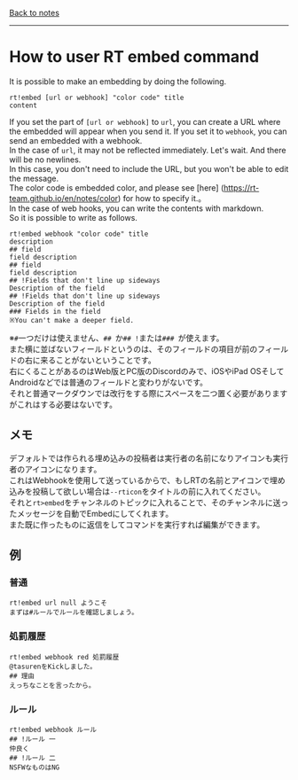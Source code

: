 [Back to notes](/notes)
* * *
# How to user RT embed command
It is possible to make an embedding by doing the following.
```
rt!embed [url or webhook] "color code" title
content
```
If you set the part of `[url or webhook]` to `url`, you can create a URL where the embedded will appear when you send it.
If you set it to `webhook`, you can send an embedded with a webhook.  
In the case of `url`, it may not be reflected immediately. Let's wait. And there will be no newlines.  
In this case, you don't need to include the URL, but you won't be able to edit the message.  
The color code is embedded color, and please see [here] (https://rt-team.github.io/en/notes/color) for how to specify it.。  
In the case of web hooks, you can write the contents with markdown.  
So it is possible to write as follows.
```
rt!embed webhook "color code" title
description
## field
field description
## field
field description
## !Fields that don't line up sideways
Description of the field
## !Fields that don't line up sideways
Description of the field
### Fields in the field
※You can't make a deeper field.
```
※`#`一つだけは使えません、`## `か`## !`または`### `が使えます。  
また横に並ばないフィールドというのは、そのフィールドの項目が前のフィールドの右に来ることがないということです。  
右にくることがあるのはWeb版とPC版のDiscordのみで、iOSやiPad OSそしてAndroidなどでは普通のフィールドと変わりがないです。  
それと普通マークダウンでは改行をする際にスペースを二つ置く必要がありますがこれはする必要はないです。

## メモ
デフォルトでは作られる埋め込みの投稿者は実行者の名前になりアイコンも実行者のアイコンになります。  
これはWebhookを使用して送っているからで、もしRTの名前とアイコンで埋め込みを投稿して欲しい場合は`--rticon`をタイトルの前に入れてください。  
それと`rt>embed`をチャンネルのトピックに入れることで、そのチャンネルに送ったメッセージを自動でEmbedにしてくれます。  
また既に作ったものに返信をしてコマンドを実行すれば編集ができます。

## 例
### 普通
```
rt!embed url null ようこそ
まずは#ルールでルールを確認しましょう。
```
### 処罰履歴
```
rt!embed webhook red 処罰履歴
@tasurenをKickしました。
## 理由
えっちなことを言ったから。
```
### ルール
```
rt!embed webhook ルール
## !ルール 一
仲良く
## !ルール 二
NSFWなものはNG
```
